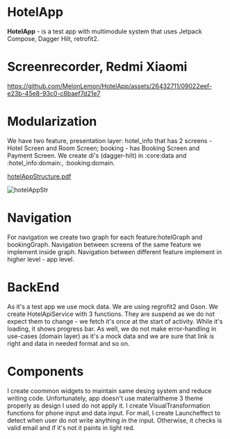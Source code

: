# HotelApp

**HotelApp** - is a test app with multimodule system that uses Jetpack Compose, Dagger Hilt, retrofit2. 

# Screenrecorder, Redmi Xiaomi

https://github.com/MelonLemon/HotelApp/assets/26432711/09022eef-e23b-45e8-93c0-c8baef7d21e7


# Modularization
We have two feature, presentation layer: hotel_info that has 2 screens - Hotel Screen and Room Screen; booking - has Booking Screen and Payment Screen.
We create di's (dagger-hilt)  in :core:data and :hotel_info:domain:, :booking:domain. 

[hotelAppStructure.pdf](https://github.com/MelonLemon/HotelApp/files/12513804/hotelAppStructure.pdf)

![hotelAppStr](https://github.com/MelonLemon/HotelApp/assets/26432711/828af7b4-bc42-4dc7-a36d-f97f6d1a001c)



# Navigation
For navigation we create two graph for each feature:hotelGraph and bookingGraph. Navigation between screens of the same feature we implement inside graph. 
Navigation between different feature implement in higher level - app level. 

# BackEnd
As it's a test app we use mock data. We are using regrofit2 and Gson. We create HotelApiService with 3 functions. 
They are suspend as we do not expect them to change - we fetch it's once at the start of activity. While it's loading, it shows progress bar. 
As well, we do not make error-handling in use-cases (domain layer) as it's a mock data and we are sure that link is right and data in needed format and so on. 

# Components 
I create coommon widgets to maintain same desing system and reduce writing code. 
Unfortunately, app doesn't use materialtheme 3 theme properly as design I used do not apply it. 
I create VisualTransformation functions for phone input and data input. 
For mail, I create Launcheffect to detect when user do not write anything in the input. Otherwise, it checks is valid email and if it's not it paints in light red. 









